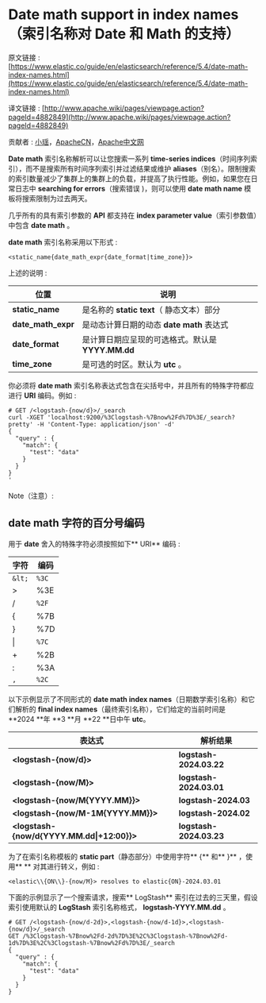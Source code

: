 # Date math support in index names（索引名称对 Date 和 Math 的支持）

原文链接 : [https://www.elastic.co/guide/en/elasticsearch/reference/5.4/date-math-index-names.html](https://www.elastic.co/guide/en/elasticsearch/reference/5.4/date-math-index-names.html)

译文链接 : [http://www.apache.wiki/pages/viewpage.action?pageId=4882849](http://www.apache.wiki/pages/viewpage.action?pageId=4882849)

贡献者 : [小瑶](/display/~chenyao)，[ApacheCN](/display/~apachecn)，[Apache中文网](/display/~apachechina)

**Date math** 索引名称解析可以让您搜索一系列 **time-series indices**（时间序列索引），而不是搜索所有时间序列索引并过滤结果或维护 **aliases**（别名）。限制搜索的索引数量减少了集群上的集群上的负载，并提高了执行性能。例如，如果您在日常日志中 **searching for errors**（搜索错误 )，则可以使用 **date math name** 模板将搜索限制为过去两天。

几乎所有的具有索引参数的 **API** 都支持在 **index parameter value**（索引参数值）中包含 **date math** 。

**date math** 索引名称采用以下形式 : 

```
<static_name{date_math_expr{date_format|time_zone}}>
```

上述的说明 : 

| 位置 | 说明 |
| --- | --- |
| **static_name** | 是名称的 **static text**（ 静态文本）部分 |
| **date_math_expr** | 是动态计算日期的动态 **date math** 表达式 |
| **date_format** | 是计算日期应呈现的可选格式。默认是 **YYYY.MM.dd** |
| **time_zone** | 是可选的时区。默认为 **utc** 。 |

你必须将 **date math** 索引名称表达式包含在尖括号中，并且所有的特殊字符都应进行 **URI** 编码。例如 : 

```
# GET /<logstash-{now/d}>/_search
curl -XGET 'localhost:9200/%3Clogstash-%7Bnow%2Fd%7D%3E/_search?pretty' -H 'Content-Type: application/json' -d'
{
  "query" : {
    "match": {
      "test": "data"
    }
  }
}
'
```

Note（注意）:

## date math 字符的百分号编码

用于 **date** 舍入的特殊字符必须按照如下** URI** 编码 :

| 字符 | 编码 |
| --- | --- |
| `&lt;` | `%3C` |
| &gt; | %3E |
| / | `%2F` |
| { | %7B |
| } | %7D |
| &#124; | `%7C` |
| + | %2B |
| : | %3A |
| `,` | `%2C` |

以下示例显示了不同形式的 **date math index names**（日期数学索引名称）和它们解析的 **final index names**（最终索引名称），它们给定的当前时间是 **2024 **年 **3 **月 **22 **日中午 **utc**。

| 表达式 | 解析结果 |
| --- | --- |
| **&lt;logstash-{now/d}&gt;** | **logstash-2024.03.22** |
| **&lt;logstash-{now/M}&gt;** | **logstash-2024.03.01** |
| **&lt;logstash-{now/M{YYYY.MM}}&gt;** | **logstash-2024.03** |
| **&lt;logstash-{now/M-1M{YYYY.MM}}&gt;** | **logstash-2024.02** |
| **&lt;logstash-{now/d{YYYY.MM.dd&#124;+12:00}}&gt;** | **logstash-2024.03.23** |

为了在索引名称模板的 **static part**（静态部分）中使用字符** {** 和** }** ，使用** \** 对其进行转义，例如 : 

```
<elastic\\{ON\\}-{now/M}> resolves to elastic{ON}-2024.03.01
```

下面的示例显示了一个搜索请求，搜索** LogStash** 索引在过去的三天里，假设索引使用默认的 **LogStash** 索引名称格式， **logstash-YYYY.MM.dd** 。

```
# GET /<logstash-{now/d-2d}>,<logstash-{now/d-1d}>,<logstash-{now/d}>/_search
GET /%3Clogstash-%7Bnow%2Fd-2d%7D%3E%2C%3Clogstash-%7Bnow%2Fd-1d%7D%3E%2C%3Clogstash-%7Bnow%2Fd%7D%3E/_search
{
  "query" : {
    "match": {
      "test": "data"
    }
  }
}
```